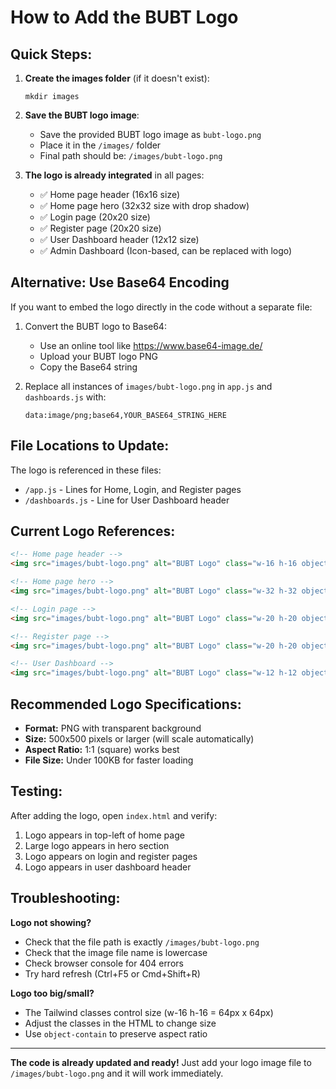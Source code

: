 # How to Add the BUBT Logo

## Quick Steps:

1. **Create the images folder** (if it doesn't exist):
   ```
   mkdir images
   ```

2. **Save the BUBT logo image**:
   - Save the provided BUBT logo image as `bubt-logo.png`
   - Place it in the `/images/` folder
   - Final path should be: `/images/bubt-logo.png`

3. **The logo is already integrated** in all pages:
   - ✅ Home page header (16x16 size)
   - ✅ Home page hero (32x32 size with drop shadow)
   - ✅ Login page (20x20 size)
   - ✅ Register page (20x20 size)
   - ✅ User Dashboard header (12x12 size)
   - ✅ Admin Dashboard (Icon-based, can be replaced with logo)

## Alternative: Use Base64 Encoding

If you want to embed the logo directly in the code without a separate file:

1. Convert the BUBT logo to Base64:
   - Use an online tool like https://www.base64-image.de/
   - Upload your BUBT logo PNG
   - Copy the Base64 string

2. Replace all instances of `images/bubt-logo.png` in `app.js` and `dashboards.js` with:
   ```
   data:image/png;base64,YOUR_BASE64_STRING_HERE
   ```

## File Locations to Update:

The logo is referenced in these files:
- `/app.js` - Lines for Home, Login, and Register pages
- `/dashboards.js` - Line for User Dashboard header

## Current Logo References:

```html
<!-- Home page header -->
<img src="images/bubt-logo.png" alt="BUBT Logo" class="w-16 h-16 object-contain">

<!-- Home page hero -->
<img src="images/bubt-logo.png" alt="BUBT Logo" class="w-32 h-32 object-contain mx-auto mb-6 drop-shadow-2xl">

<!-- Login page -->
<img src="images/bubt-logo.png" alt="BUBT Logo" class="w-20 h-20 object-contain mx-auto mb-4">

<!-- Register page -->
<img src="images/bubt-logo.png" alt="BUBT Logo" class="w-20 h-20 object-contain mx-auto mb-4">

<!-- User Dashboard -->
<img src="images/bubt-logo.png" alt="BUBT Logo" class="w-12 h-12 object-contain">
```

## Recommended Logo Specifications:

- **Format:** PNG with transparent background
- **Size:** 500x500 pixels or larger (will scale automatically)
- **Aspect Ratio:** 1:1 (square) works best
- **File Size:** Under 100KB for faster loading

## Testing:

After adding the logo, open `index.html` and verify:
1. Logo appears in top-left of home page
2. Large logo appears in hero section
3. Logo appears on login and register pages
4. Logo appears in user dashboard header

## Troubleshooting:

**Logo not showing?**
- Check that the file path is exactly `/images/bubt-logo.png`
- Check that the image file name is lowercase
- Check browser console for 404 errors
- Try hard refresh (Ctrl+F5 or Cmd+Shift+R)

**Logo too big/small?**
- The Tailwind classes control size (w-16 h-16 = 64px x 64px)
- Adjust the classes in the HTML to change size
- Use `object-contain` to preserve aspect ratio

---

**The code is already updated and ready!** Just add your logo image file to `/images/bubt-logo.png` and it will work immediately.
